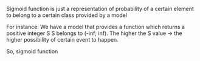 Sigmoid function is just a representation of probability of a certain element to belong to a certain class provided by a model

For instance:
We have a model that provides a function which returns a positive integer S 
S belongs to (-inf; inf). The higher the S value -> the higher possibility of certain event to happen. 

So, sigmoid function 